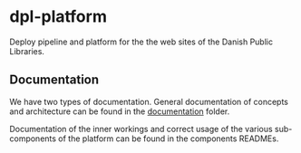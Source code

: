 # dpl-platform
Deploy pipeline and platform for the the web sites of the Danish Public Libraries.

## Documentation
We have two types of documentation. General documentation of concepts and
architecture can be found in the [documentation](documentation) folder.

Documentation of the inner workings and correct usage of the various sub-
components of the platform can be found in the components READMEs.
